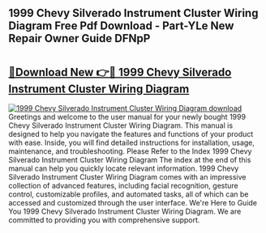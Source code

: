 ## 1999 Chevy Silverado Instrument Cluster Wiring Diagram Free Pdf Download - Part-YLe New Repair Owner Guide DFNpP

# <h2><a href="http://dfq3vy.blite.top/?on=1999+Chevy+Silverado+Instrument+Cluster+Wiring+Diagram">🔗Download New 👉🔴 1999 Chevy Silverado Instrument Cluster Wiring Diagram</a></h2>

[![1999 Chevy Silverado Instrument Cluster Wiring Diagram download](https://i.imgur.com/lujVjoI.png)](http://dfq3vy.blite.top/?on=1999+Chevy+Silverado+Instrument+Cluster+Wiring+Diagram)
Greetings and welcome to the user manual for your newly bought 1999 Chevy Silverado Instrument Cluster Wiring Diagram. This manual is designed to help you navigate the features and functions of your product with ease. Inside, you will find detailed instructions for installation, usage, maintenance, and troubleshooting. Please Refer to the Index 1999 Chevy Silverado Instrument Cluster Wiring Diagram The index at the end of this manual can help you quickly locate relevant information. 1999 Chevy Silverado Instrument Cluster Wiring Diagram comes with an impressive collection of advanced features, including facial recognition, gesture control, customizable profiles, and automated tasks, all of which can be accessed and customized through the user interface. We're Here to Guide You 1999 Chevy Silverado Instrument Cluster Wiring Diagram. We are committed to providing you with comprehensive support.
